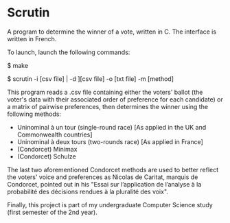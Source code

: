 # Scrutin
A program to determine the winner of a vote, written in C.
The interface is written in French.

To launch, launch the following commands:

$ make

$ scrutin -i [csv file] | -d ][csv file] -o  [txt file] -m [method]

This program reads a .csv file containing either the voters' ballot (the voter's data with their associated order of preference for each candidate) or a matrix of pairwise preferences, then determines the winner using the following methods:
 - Uninominal à un tour (single-round race) [As applied in the UK and Commonwealth countries]
 - Uninominal à deux tours (two-rounds race) [As applied in France]
 - (Condorcet) Minimax
 - (Condorcet) Schulze

The last two aforementioned Condorcet methods are used to better reflect the voters' voice and preferences as Nicolas de Caritat, marquis de Condorcet, pointed out in his "Essai sur l’application de l’analyse à la probabilité des décisions rendues à la pluralité des voix".

Finally, this project is part of my undergraduate Computer Science study (first semester of the 2nd year).

